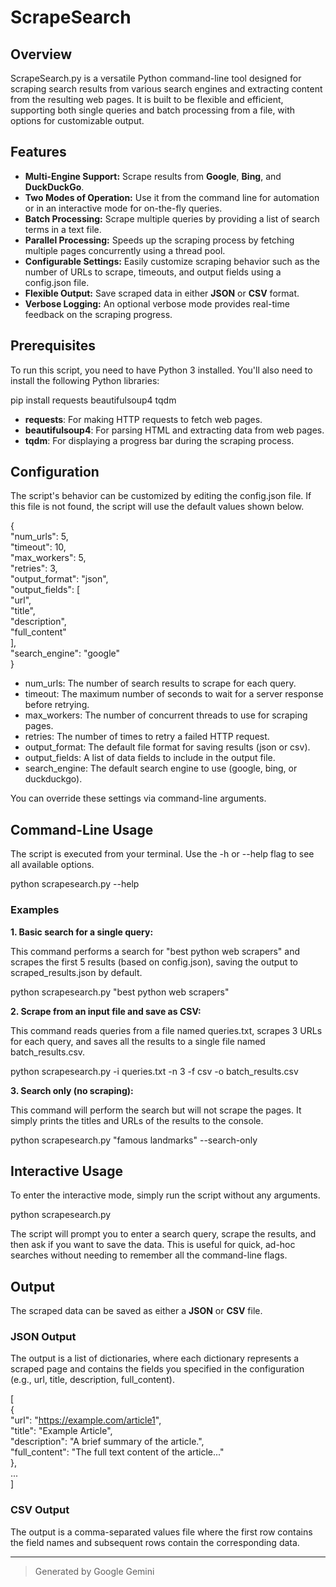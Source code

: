 # **ScrapeSearch**

## **Overview**

ScrapeSearch.py is a versatile Python command-line tool designed for scraping search results from various search engines and extracting content from the resulting web pages. It is built to be flexible and efficient, supporting both single queries and batch processing from a file, with options for customizable output.

## **Features**

* **Multi-Engine Support:** Scrape results from **Google**, **Bing**, and **DuckDuckGo**.  
* **Two Modes of Operation:** Use it from the command line for automation or in an interactive mode for on-the-fly queries.  
* **Batch Processing:** Scrape multiple queries by providing a list of search terms in a text file.  
* **Parallel Processing:** Speeds up the scraping process by fetching multiple pages concurrently using a thread pool.  
* **Configurable Settings:** Easily customize scraping behavior such as the number of URLs to scrape, timeouts, and output fields using a config.json file.  
* **Flexible Output:** Save scraped data in either **JSON** or **CSV** format.  
* **Verbose Logging:** An optional verbose mode provides real-time feedback on the scraping progress.

## **Prerequisites**

To run this script, you need to have Python 3 installed. You'll also need to install the following Python libraries:

pip install requests beautifulsoup4 tqdm

* **requests**: For making HTTP requests to fetch web pages.  
* **beautifulsoup4**: For parsing HTML and extracting data from web pages.  
* **tqdm**: For displaying a progress bar during the scraping process.

## **Configuration**

The script's behavior can be customized by editing the config.json file. If this file is not found, the script will use the default values shown below.

{  
    "num\_urls": 5,  
    "timeout": 10,  
    "max\_workers": 5,  
    "retries": 3,  
    "output\_format": "json",  
    "output\_fields": \[  
        "url",  
        "title",  
        "description",  
        "full\_content"  
    \],  
    "search\_engine": "google"  
}

* num\_urls: The number of search results to scrape for each query.  
* timeout: The maximum number of seconds to wait for a server response before retrying.  
* max\_workers: The number of concurrent threads to use for scraping pages.  
* retries: The number of times to retry a failed HTTP request.  
* output\_format: The default file format for saving results (json or csv).  
* output\_fields: A list of data fields to include in the output file.  
* search\_engine: The default search engine to use (google, bing, or duckduckgo).

You can override these settings via command-line arguments.

## **Command-Line Usage**

The script is executed from your terminal. Use the \-h or \--help flag to see all available options.

python scrapesearch.py \--help

### **Examples**

**1\. Basic search for a single query:**

This command performs a search for "best python web scrapers" and scrapes the first 5 results (based on config.json), saving the output to scraped\_results.json by default.

python scrapesearch.py "best python web scrapers"

**2\. Scrape from an input file and save as CSV:**

This command reads queries from a file named queries.txt, scrapes 3 URLs for each query, and saves all the results to a single file named batch\_results.csv.

python scrapesearch.py \-i queries.txt \-n 3 \-f csv \-o batch\_results.csv

**3\. Search only (no scraping):**

This command will perform the search but will not scrape the pages. It simply prints the titles and URLs of the results to the console.

python scrapesearch.py "famous landmarks" \--search-only

## **Interactive Usage**

To enter the interactive mode, simply run the script without any arguments.

python scrapesearch.py

The script will prompt you to enter a search query, scrape the results, and then ask if you want to save the data. This is useful for quick, ad-hoc searches without needing to remember all the command-line flags.

## **Output**

The scraped data can be saved as either a **JSON** or **CSV** file.

### **JSON Output**

The output is a list of dictionaries, where each dictionary represents a scraped page and contains the fields you specified in the configuration (e.g., url, title, description, full\_content).

\[  
    {  
        "url": "https://example.com/article1",  
        "title": "Example Article",  
        "description": "A brief summary of the article.",  
        "full\_content": "The full text content of the article..."  
    },  
    ...  
\]

### **CSV Output**

The output is a comma-separated values file where the first row contains the field names and subsequent rows contain the corresponding data.

---

> Generated by Google Gemini
